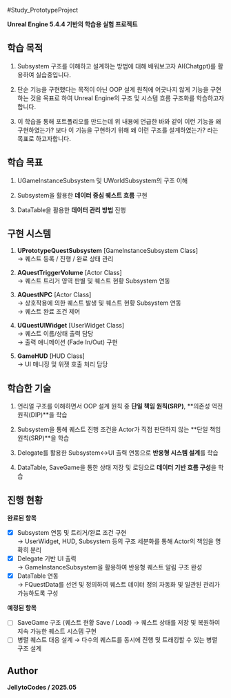 #Study_PrototypeProject

**Unreal Engine 5.4.4 기반의 학습용 실험 프로젝트**

## 학습 목적
1. Subsystem 구조를 이해하고 설계하는 방법에 대해 배워보고자 AI(Chatgpt)를 활용하여 실습중입니다.
  
2. 단순 기능을 구현했다는 목적이 아닌 OOP 설계 원칙에 어긋나지 않게 기능을 구현하는 것을 목표로 하여
   Unreal Engine의 구조 및 시스템 흐름 구조화를 학습하고자 합니다.

3. 이 학습을 통해 포트폴리오를 만드는데 위 내용에 언급한 바와 같이 이런 기능을 왜 구현하였는가?
   보다 이 기능을 구현하기 위해 왜 이런 구조를 설계하였는가? 라는 목표로 하고자합니다.

## 학습 목표
1. UGameInstanceSubsystem 및 UWorldSubsystem의 구조 이해  

2. Subsystem을 활용한 **데이터 중심 퀘스트 흐름** 구현  

3. DataTable을 활용한 **데이터 관리 방법** 진행  

## 구현 시스템

1. **UPrototypeQuestSubsystem** [GameInstanceSubsystem Class]  
→ 퀘스트 등록 / 진행 / 완료 상태 관리  

2. **AQuestTriggerVolume** [Actor Class]  
→ 퀘스트 트리거 영역 판별 및 퀘스트 현황 Subsystem 연동  

3. **AQuestNPC** [Actor Class]  
→ 상호작용에 의한 퀘스트 발생 및 퀘스트 현황 Subsystem 연동  
→ 퀘스트 완료 조건 제어  
 
4. **UQuestUIWidget** [UserWidget Class]  
→ 퀘스트 이름/상태 출력 담당  
→ 출력 애니메이션 (Fade In/Out) 구현  

5. **GameHUD** [HUD Class]  
→ UI 매니징 및 위젯 호출 처리 담당  

## 학습한 기술
1. 언리얼 구조를 이해하면서 OOP 설계 원칙 중 **단일 책임 원칙(SRP)**, **의존성 역전 원칙(DIP)**을 학습

2. Subsystem을 통해 퀘스트 진행 조건을 Actor가 직접 판단하지 않는 **단일 책임 원칙(SRP)**을 학습
   
3. Delegate를 활용한 Subsystem↔UI 출력 연동으로 **반응형 시스템 설계**를 학습

4. DataTable, SaveGame을 통한 상태 저장 및 로딩으로 **데이터 기반 흐름 구성**을 학습

## 진행 현황
**완료된 항목**
 - [X] Subsystem 연동 및 트리거/완료 조건 구현  
  → UserWidget, HUD, Subsystem 등의 구조 세분화를 통해 Actor의 책임을 명확히 분리  
 - [X] Delegate 기반 UI 출력  
  → GameInstanceSubsystem을 활용하여 반응형 퀘스트 알림 구조 완성  
 - [X] DataTable 연동  
  → FQuestData를 선언 및 정의하여 퀘스트 데이터 정의 자동화 및 일관된 관리가 가능하도록 구성  

**예정된 항목**
 - [ ] SaveGame 구조 (퀘스트 현황 Save / Load)
  → 퀘스트 상태를 저장 및 복원하여 지속 가능한 퀘스트 시스템 구현
 - [ ] 병렬 퀘스트 대응 설계
  → 다수의 퀘스트를 동시에 진행 및 트래킹할 수 있는 병렬 구조 설계

## Author
   **JellytoCodes / 2025.05**
